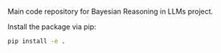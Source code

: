 Main code repository for Bayesian Reasoning in LLMs project.


Install the package via pip:

```bash
pip install -e .
```

